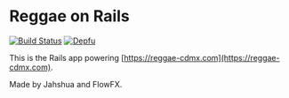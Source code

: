 # Reggae on Rails

[![Build Status](https://travis-ci.org/FlowFX/reggae-on-rails.svg?branch=master)](https://travis-ci.org/FlowFX/reggae-on-rails)
[![Depfu](https://badges.depfu.com/badges/f0f8952bcfc8adaa4332a7fbb7c10e2f/overview.svg)](https://depfu.com/github/FlowFX/reggae-on-rails?project=Bundler)

This is the Rails app powering [https://reggae-cdmx.com](https://reggae-cdmx.com).

Made by Jahshua and FlowFX.
